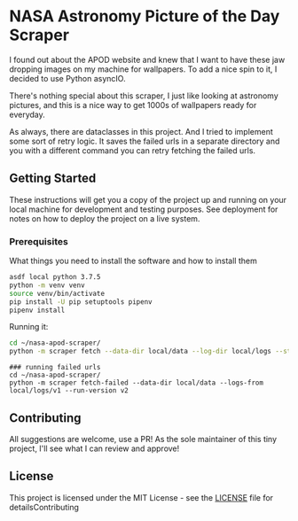 # NASA Astronomy Picture of the Day Scraper

I found out about the APOD website and knew that I want to have these jaw dropping images on my machine for wallpapers. To add a nice spin to it, I decided to use Python asyncIO. 

There's nothing special about this scraper, I just like looking at astronomy pictures, and this is a nice way to get 1000s of wallpapers ready for everyday. 

As always, there are dataclasses in this project. And I tried to implement some sort of retry logic. It saves the failed urls in a separate directory and you with a different command you can retry fetching the failed urls.



## Getting Started

These instructions will get you a copy of the project up and running on your local machine for development and testing purposes. See deployment for notes on how to deploy the project on a live system.

### Prerequisites

What things you need to install the software and how to install them

```bash
asdf local python 3.7.5
python -m venv venv
source venv/bin/activate
pip install -U pip setuptools pipenv
pipenv install
```

Running it:

```bash
cd ~/nasa-apod-scraper/
python -m scraper fetch --data-dir local/data --log-dir local/logs --start-date 2020-05-01 --end-date 2020-05-22
```

```
### running failed urls
cd ~/nasa-apod-scraper/
python -m scraper fetch-failed --data-dir local/data --logs-from local/logs/v1 --run-version v2
```



## Contributing

All suggestions are welcome, use a PR! As the sole maintainer of this tiny project, I'll see what I can review and approve!

## License

This project is licensed under the MIT License - see the [LICENSE](LICENSE) file for detailsContributing